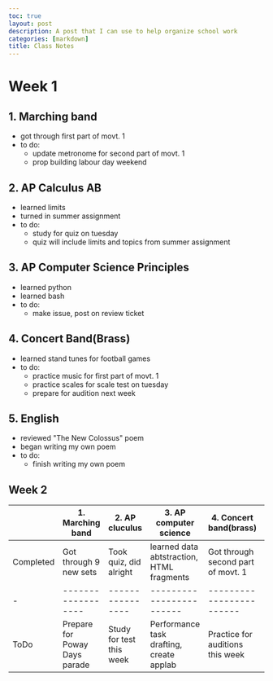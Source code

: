 ```yaml
---
toc: true
layout: post
description: A post that I can use to help organize school work
categories: [markdown]
title: Class Notes
---
```

# Week 1
## 1. Marching band
- got through first part of movt. 1 
- to do:
  - update metronome for second part of movt. 1
  - prop building labour day weekend

## 2. AP Calculus AB
- learned limits
- turned in summer assignment
- to do:
  - study for quiz on tuesday
  - quiz will include limits and topics from summer assignment 

## 3. AP Computer Science Principles
- learned python
- learned bash
- to do:
  - make issue, post on review ticket

## 4. Concert Band(Brass)
- learned stand tunes for football games
- to do:
  - practice music for first part of movt. 1
  - practice scales for scale test on tuesday
  - prepare for audition next week

## 5. English
- reviewed "The New Colossus" poem
- began writing my own poem
- to do:
  - finish writing my own poem

## Week 2

| | 1. Marching band | 2. AP cluculus | 3. AP computer science | 4. Concert band(brass) | 5. English |
|-|------------------|----------------|------------------------|------------------------|------------|
|Completed|Got through 9 new sets|Took quiz, did alright|learned data abtstraction, HTML fragments|Got through second part of movt. 1|Went to library, picked up Persepolis|
|-|------------------|----------------|------------------------|------------------------|------------|
|ToDo|Prepare for Poway Days parade|Study for test this week|Performance task drafting, create applab|Practice for auditions this week|TBD|
